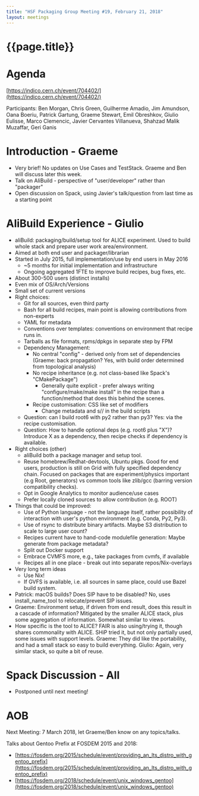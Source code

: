 ```yaml
---
title: "HSF Packaging Group Meeting #19, February 21, 2018"
layout: meetings
---
```


# {{page.title}}

# Agenda

[https://indico.cern.ch/event/704402/](https://indico.cern.ch/event/704402/)

Participants: Ben Morgan, Chris Green, Guilherme Amadio, Jim Amundson, Oana
Boeriu, Patrick Gartung, Graeme Stewart, Emil Obreshkov, Giulio Eulisse, Marco
Clemencic, Javier Cervantes Villanueva, Shahzad Malik Muzaffar, Geri Ganis

# Introduction - Graeme

- Very brief! No updates on Use Cases and TestStack. Graeme and Ben will discuss
  later this week.
- Talk on AliBuild - perspective of "user/developer" rather than "packager"
- Open discussion on Spack, using Javier's talk/question from last time as a
  starting point

# AliBuild Experience - Giulio

- aliBuild: packaging/build/setup tool for ALICE experiment. Used to build whole
  stack and prepare user work area/environment.
- Aimed at both end user and packager/librarian
- Started in July 2015, full implementation/use by end users in May 2016
  - \~5 months for initial implementation and infrastructure
  - Ongoing aggregated 1FTE to improve build recipes, bug fixes, etc.
- About 300-500 users (distinct installs)
- Even mix of OS/Arch/Versions
- Small set of current versions
- Right choices:
  - Git for all sources, even third party
  - Bash for all build recipes, main point is allowing contributions from
    non-experts
  - YAML for metadata
  - Conventions over templates: conventions on environment that recipe runs in.
  - Tarballs as file formats, rpms/dpkgs in separate step by FPM
  - Dependency Management:
    - No central "config" - derived only from set of dependencies (Graeme: back
      propagation? Yes, with build order determined from topological analysis)
    - No recipe inheritance (e.g. not class-based like Spack's "CMakePackage")
      - Generally quite explicit - prefer always writing "configure/make/make
        install" in the recipe than a function/method that does this behind the
        scenes.
    - Recipe customisation: CSS like set of modifiers
      - Change metadata and s// in the build scripts
  - Question: can I build root6 with py2 rather than py3? Yes: via the recipe
    customisation.
  - Question: How to handle optional deps (e.g. root6 plus "X")? Introduce X as
    a dependency, then recipe checks if dependency is available.
- Right choices (other)
  - aliBuild both a package manager and setup tool.
  - Reuse homebrew/Redhat-devtools, Ubuntu pkgs. Good for end users, production
    is still on Grid with fully specified dependency chain. Focused on packages
    that are experiment/physics important (e.g Root, generators) vs common tools
    like zlib/gcc (barring version compatibility checks).
  - Opt in Google Analytics to monitor audience/use cases
  - Prefer locally cloned sources to allow contribution (e.g. ROOT)
- Things that could be improved:
  - Use of Python language - not the language itself, rather possibility of
    interaction with user's python environment (e.g. Conda, Py2, Py3).
  - Use of rsync to distribute binary artifacts. Maybe S3 distribution to scale
    to large user count?
  - Recipes current have to hand-code modulefile generation: Maybe generate from
    package metadata?
  - Split out Docker support
  - Embrace CVMFS more, e.g., take packages from cvmfs, if available
  - Recipes all in one place - break out into separate repos/Nix-overlays
- Very long term ideas
  - Use Nix!
  - If GVFS is available, i.e. all sources in same place, could use Bazel build
    system.
- Patrick: macOS builds? Does SIP have to be disabled? No, uses
  install_name_tool to relocate/prevent SIP issues.
- Graeme: Environment setup, if driven from end result, does this result in a
  cascade of information? Mitigated by the smaller ALICE stack, plus some
  aggregation of information. Somewhat similar to views.
- How specific is the tool to ALICE? FAIR is also using/trying it, though shares
  commonality with ALICE. SHiP tried it, but not only partially used, some
  issues with support levels. Graeme: They did like the portability, and had a
  small stack so easy to build everything. Giulio: Again, very similar stack, so
  quite a bit of reuse.

# Spack Discussion - All

- Postponed until next meeting!

# AOB

Next Meeting: 7 March 2018, let Graeme/Ben know on any topics/talks.

Talks about Gentoo Prefix at FOSDEM 2015 and 2018:

- [https://fosdem.org/2015/schedule/event/providing_an_lts_distro_with_gentoo_prefix](https://fosdem.org/2015/schedule/event/providing_an_lts_distro_with_gentoo_prefix)
- [https://fosdem.org/2018/schedule/event/unix_windows_gentoo](https://fosdem.org/2018/schedule/event/unix_windows_gentoo)
